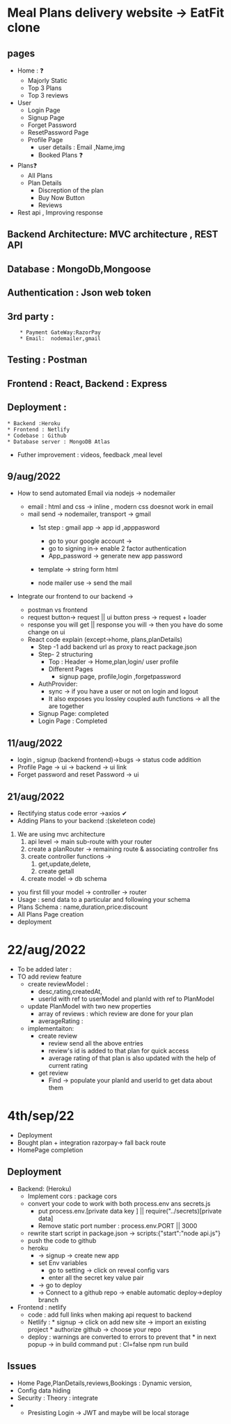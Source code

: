 # Meal Plans delivery website -> EatFit clone
## pages
* Home : ❓
    * Majorly Static
    * Top 3 Plans
    * Top 3 reviews
* User
  * Login Page 
  * Signup Page 
  * Forget Password 
  * ResetPassword Page 
  * Profile Page
      * user details : Email ,Name,img
      * Booked Plans ❓
* Plans❓
  * All Plans
  * Plan Details
    * Discreption of the plan
    * Buy Now Button
    * Reviews
* Rest api , Improving response  
## Backend Architecture:  MVC architecture , REST API
## Database : MongoDb,Mongoose
## Authentication : Json web token 
## 3rd party : 
        * Payment GateWay:RazorPay
        * Email:  nodemailer,gmail 
## Testing : Postman
## Frontend : React, Backend : Express
## Deployment : 
    * Backend :Heroku 
    * Frontend : Netlify
    * Codebase : Github
    * Database server : MongoDB Atlas 
* Futher improvement : videos, feedback ,meal level 

## 9/aug/2022
* How to send automated Email via nodejs -> nodemailer
  * email : html and css -> inline , modern css doesnot work in email
  * mail send -> nodemailer, transport -> gmail
    * 1st step : gmail  app -> app id ,apppasword 
      * go to your google account -> 
      * go to signing in-> enable 2 factor authentication
      * App_password -> generate new app password
  
    * template -> string form html 
    * node mailer use -> send the mail 

* Integrate our frontend to our backend -> 
    *  postman vs frontend
     * request button-> request || ui button press -> request + loader
     * response you will get    || response you will -> then you have do some change on ui
  *  React code explain  (except->home, plans,planDetails)
     *  Step -1 add backend url as proxy to react package.json
     *  Step- 2 structuring 
        *  Top : Header -> Home,plan,login/ user profile
        *  Different Pages
           *  signup page, profile,login ,forgetpassword 
     * AuthProvider:
       *  sync -> if you have a user or not on login and logout 
       * It also exposes you lossley coupled auth functions -> all the are together 
     * Signup Page:  completed
     * Login Page : Completed   

## 11/aug/2022
* login , signup (backend frontend)->bugs -> status code addition
 * Profile Page -> ui -> backend -> ui link
 * Forget password and reset Password -> ui

## 21/aug/2022
 * Rectifying status code error ->axios  ✔
 * Adding Plans to your backend :(skeleteon code)
  1. We are using mvc architecture 
     1. api level -> main sub-route with your router
     2. create a planRouter -> remaining route & associating controller fns
     3. create controller functions -> 
        1. get,update,delete, 
        2. create getall
     4. create model -> db schema 
 * you first fill your model -> controller -> router
 * Usage : send data to a particular and following your schema  
 * Plans Schema : name,duration,price:discount  
 * All Plans Page creation
 * deployment 
# 22/aug/2022
 * To be added later :
  * TO add review feature
    * create reviewModel :  
      * desc,rating,createdAt,
      * userId with ref  to userModel and planId with ref  to PlanModel
    * update PlanModel with two new properties
      * array of reviews : which review are done for your plan
      * averageRating : 
    * implementaiton: 
      * create review 
        * review send all the above entries 
        * review's id is added to that plan for quick access
        * average rating of that plan is also updated with
           the help of current rating 
      * get review 
        * Find -> populate your planId and userId to get data about them
# 4th/sep/22
* Deployment 
* Bought plan + integration razorpay-> fall back route
*  HomePage completion 

## Deployment 
   * Backend: (Heroku) 
     * Implement cors : package cors 
     * convert your code to work with both process.env ans secrets.js
         *  put process.env.[private data key ] || require("../secrets)[private data]
         * Remove static port number : process.env.PORT || 3000
     * rewrite start script in package.json ->
        scripts:{"start":"node api.js"}
     * push the code to github
     *  heroku
        *  -> signup -> create new app
        *  set Env variables
             * go to setting -> click on reveal config vars
             * enter all the secret key value pair
        *  -> go to deploy 
        *  -> Connect to a github repo -> enable automatic deploy->deploy branch
  * Frontend : netlify
    * code : add full links when making api request to backend  
    * Netlify : 
          * signup -> click on add new site -> import an existing project 
          * authorize github -> choose your repo
    * deploy : warnings are converted to errors to prevent that 
          * in next popup -> in build command put : CI=false npm run build          
## Issues
* Home Page,PlanDetails,reviews,Bookings : Dynamic version, 
* Config data hiding
* Security : Theory : integrate 
* * Presisting Login -> JWT and maybe will be local storage
